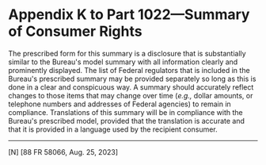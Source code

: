 # Appendix K to Part 1022—Summary of Consumer Rights






The prescribed form for this summary is a disclosure that is substantially similar to the Bureau's model summary with all information clearly and prominently displayed. The list of Federal regulators that is included in the Bureau's prescribed summary may be provided separately so long as this is done in a clear and conspicuous way. A summary should accurately reflect changes to those items that may change over time (*e.g.,* dollar amounts, or telephone numbers and addresses of Federal agencies) to remain in compliance. Translations of this summary will be in compliance with the Bureau's prescribed model, provided that the translation is accurate and that it is provided in a language used by the recipient consumer.



---

[N] [88 FR 58066, Aug. 25, 2023]




